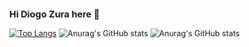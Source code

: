 ### Hi Diogo Zura here  👋


[![Top Langs](https://github-readme-stats.vercel.app/api/top-langs/?username=diogozura&layout=compact)](https://github.com/Diogozura/github-readme-stats)
![Anurag's GitHub stats](https://github-readme-stats.vercel.app/api?username=diogozura&hide=contribs,prs)
![Anurag's GitHub stats](https://github-readme-stats.vercel.app/api?username=Diogozura&show_icons=true)
<!--
**Diogozura/Diogozura** is a ✨ _special_ ✨ repository because its `README.md` (this file) appears on your GitHub profile.

Here are some ideas to get you started:

- 🔭 I’m currently working on ...
- 🌱 I’m currently learning ...
- 👯 I’m looking to collaborate on ...
- 🤔 I’m looking for help with ...
- 💬 Ask me about ...
- 📫 How to reach me: ...
- 😄 Pronouns: ...
- ⚡ Fun fact: ...
-->

